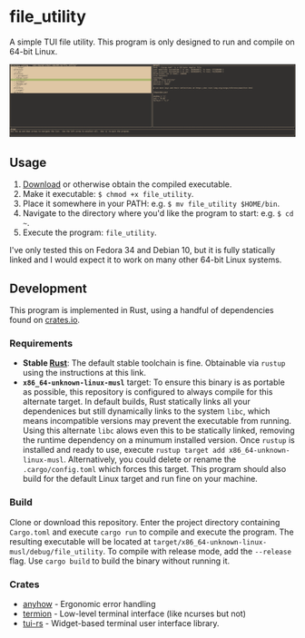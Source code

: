 # file_utility

A simple TUI file utility.  This program is only designed to run and compile on 64-bit Linux.

![screenshot](https://github.com/deciduously/file_utility/blob/main/assets/screen_0.png)

## Usage

1. [Download](https://github.com/deciduously/file_utility/releases) or otherwise obtain the compiled executable.
1. Make it executable: `$ chmod +x file_utility`.
1. Place it somewhere in your PATH: e.g. `$ mv file_utility $HOME/bin`.
1. Navigate to the directory where you'd like the program to start: e.g. `$ cd ~`.
1. Execute the program: `file_utility`.

I've only tested this on Fedora 34 and Debian 10, but it is fully statically linked and I would expect it to work on many other 64-bit Linux systems.

## Development

This program is implemented in Rust, using a handful of dependencies found on [crates.io](https://crates.io/).

### Requirements

* **Stable [Rust](https://www.rust-lang.org/tools/install)**:  The default stable toolchain is fine.  Obtainable via `rustup` using the instructions at this link.
* **`x86_64-unknown-linux-musl`** target: To ensure this binary is as portable as possible, this repository is configured to always compile for this alternate target.  In default builds, Rust statically links all your dependenices but still dynamically links to the system `libc`, which means incompatible versions may prevent the executable from running.  Using this alternate `libc` alows even this to be statically linked, removing the runtime dependency on a minumum installed version.  Once `rustup` is installed and ready to use, execute `rustup target add x86_64-unknown-linux-musl`.  Alternatively, you could delete or rename the `.cargo/config.toml` which forces this target.  This program should also build for the default Linux target and run fine on your machine.

### Build

Clone or download this repository.  Enter the project directory containing `Cargo.toml` and execute `cargo run` to compile and execute the program.  The resulting executable will be located at `target/x86_64-unknown-linux-musl/debug/file_utility`.  To compile with release mode, add the `--release` flag.  Use `cargo build` to build the binary without running it.

### Crates

* [anyhow](https://github.com/dtolnay/anyhow) - Ergonomic error handling
* [termion](https://gitlab.redox-os.org/redox-os/termion) - Low-level terminal interface (like ncurses but not)
* [tui-rs](https://github.com/fdehau/tui-rs) - Widget-based terminal user interface library.
